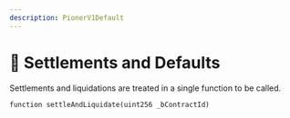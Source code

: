 ```yaml
---
description: PionerV1Default
---
```


# 🔞 Settlements and Defaults

Settlements and liquidations are treated in a single function to be called.

```
function settleAndLiquidate(uint256 _bContractId)
```
